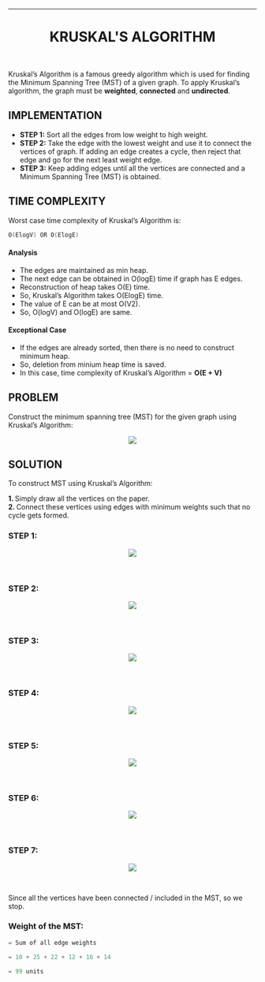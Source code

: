 <hr>
<h1 align ="center"> KRUSKAL'S ALGORITHM</h1><br>

Kruskal’s Algorithm is a famous greedy algorithm which is used for finding the Minimum Spanning Tree (MST) of a given graph. To apply Kruskal’s algorithm, the graph must be <b> weighted</b>, <b>connected</b> and <b>undirected</b>.

## IMPLEMENTATION

* <b>STEP 1:</b> Sort all the edges from low weight to high weight.
* <b>STEP 2:</b> Take the edge with the lowest weight and use it to connect the vertices of graph. If adding an edge creates a cycle, then reject that edge and go for the next least weight edge.
* <b>STEP 3:</b> Keep adding edges until all the vertices are connected and a Minimum Spanning Tree (MST) is obtained.

## TIME COMPLEXITY

Worst case time complexity of Kruskal’s Algorithm is:<br> 
```C
O(ElogV) OR O(ElogE)
```

#### Analysis
* The edges are maintained as min heap.
* The next edge can be obtained in O(logE) time if graph has E edges.
* Reconstruction of heap takes O(E) time.
* So, Kruskal’s Algorithm takes O(ElogE) time.
* The value of E can be at most O(V2).
* So, O(logV) and O(logE) are same.

#### Exceptional Case

* If the edges are already sorted, then there is no need to construct minimum heap.
* So, deletion from minium heap time is saved.
* In this case, time complexity of Kruskal’s Algorithm = <b>O(E + V)</b>

## PROBLEM

Construct the minimum spanning tree (MST) for the given graph using Kruskal’s Algorithm:
<p align="center">
<img src="https://drive.google.com/uc?export=view&id=1EEmjgvVveH6-T6xBwVVl12-de7ENSj6D"> </p> 

## SOLUTION

To construct MST using Kruskal’s Algorithm: <br>

<b>1. </b>Simply draw all the vertices on the paper.<br>
<b>2. </b>Connect these vertices using edges with minimum weights such that no cycle gets formed.<br>

### STEP 1: <br>
<p align="center">
<img src="https://drive.google.com/uc?export=view&id=1Ro6HPDkQK5UhqAx9RcCADCK5iK1cu7YF"></p><br>

### STEP 2: <br>
<p align="center">
<img src="https://drive.google.com/uc?export=view&id=1Wj55cdE4vT_BfZTh9wQAw7FnvAERm8os"></p><br>


### STEP 3: <br>
<p align="center">
<img src="https://drive.google.com/uc?export=view&id=1NSxrokSOK3Xf1welY0r5yhiv8Qzv-StX"></p><br>


### STEP 4: <br>
<p align="center">
<img src="https://drive.google.com/uc?export=view&id=1OsnOTkxsutXf1g2Yfo2YDiY6y1RbRq-P"></p><br>


### STEP 5: <br>
<p align="center">
<img src="https://drive.google.com/uc?export=view&id=1ps1HOCX97PF9Nok1uM31ibIjONSyq5RX"></p><br>


### STEP 6: <br>
<p align="center">
<img src="https://drive.google.com/uc?export=view&id=1Gw8Vrs1pZSO2dfN98wNGYyC2QQ-Z-Zem"></p><br>


### STEP 7: <br>
<p align="center">
<img src="https://drive.google.com/uc?export=view&id=1lGlTWrZODHVHMQvIzLjCxX5z9fLvYB2l"></p><br>

Since all the vertices have been connected / included in the MST, so we stop.

### Weight of the MST:

```C
= Sum of all edge weights

= 10 + 25 + 22 + 12 + 16 + 14

= 99 units
```

